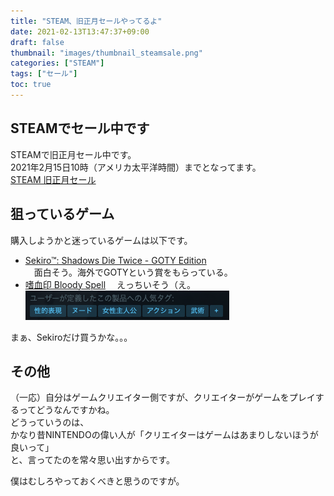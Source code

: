 ```yaml
---
title: "STEAM、旧正月セールやってるよ"
date: 2021-02-13T13:47:37+09:00
draft: false
thumbnail: "images/thumbnail_steamsale.png"
categories: ["STEAM"]
tags: ["セール"]
toc: true
---
```

## STEAMでセール中です
STEAMで旧正月セール中です。  
2021年2月15日10時（アメリカ太平洋時間）までとなってます。  
[STEAM 旧正月セール](https://store.steampowered.com/sale/lunar2021)
  
## 狙っているゲーム
購入しようかと迷っているゲームは以下です。  
- [Sekiro™: Shadows Die Twice - GOTY Edition](https://store.steampowered.com/app/814380/Sekiro_Shadows_Die_Twice__GOTY_Edition/)  
　面白そう。海外でGOTYという賞をもらっている。  
- [嗜血印 Bloody Spell](https://store.steampowered.com/app/992300/_Bloody_Spell/)
　えっちいそう（え。  
![](2021-02-13-14-10-01.png)  
  
まぁ、Sekiroだけ買うかな。。。  
  
## その他
（一応）自分はゲームクリエイター側ですが、クリエイターがゲームをプレイするってどうなんですかね。  
どうっていうのは、  
かなり昔NINTENDOの偉い人が「クリエイターはゲームはあまりしないほうが良いって」  
と、言ってたのを常々思い出すからです。  
  
僕はむしろやっておくべきと思うのですが。



